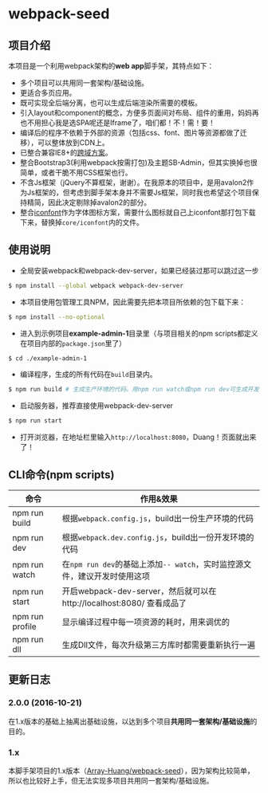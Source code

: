 # webpack-seed

## 项目介绍
本项目是一个利用webpack架构的**web app**脚手架，其特点如下：
- 多个项目可以共用同一套架构/基础设施。
- 更适合多页应用。
- 既可实现全后端分离，也可以生成后端渲染所需要的模板。
- 引入layout和component的概念，方便多页面间对布局、组件的重用，妈妈再也不用担心我是选SPA呢还是Iframe了，咱们都！不！需！要！
- 编译后的程序不依赖于外部的资源（包括css、font、图片等资源都做了迁移），可以整体放到CDN上。
- 已整合兼容IE8+的[跨域方案](https://github.com/jpillora/xdomain)。
- 整合Bootstrap3(利用webpack按需打包)及主题SB-Admin，但其实换掉也很简单，或者干脆不用CSS框架也行。
- 不含Js框架（jQuery不算框架，谢谢）。在我原本的项目中，是用avalon2作为Js框架的，但考虑到脚手架本身并不需要Js框架，同时我也希望这个项目保持精简，因此决定剔除掉avalon2的部分。
- 整合[iconfont](http://www.iconfont.cn/)作为字体图标方案，需要什么图标就自己上iconfont那打包下载下来，替换掉`core/iconfont`内的文件。


## 使用说明
- 全局安装webpack和webpack-dev-server，如果已经装过那可以跳过这一步

```bash
$ npm install --global webpack webpack-dev-server
```

- 本项目使用包管理工具NPM，因此需要先把本项目所依赖的包下载下来：

```bash
$ npm install --no-optional
```

- 进入到示例项目**example-admin-1**目录里（与项目相关的npm scripts都定义在项目内部的`package.json`里了）

```bash
$ cd ./example-admin-1
```

- 编译程序，生成的所有代码在`build`目录内。

```bash
$ npm run build # 生成生产环境的代码。用npm run watch或npm run dev可生成开发环境的代码
```

- 启动服务器，推荐直接使用webpack-dev-server

```bash
$ npm run start
```

- 打开浏览器，在地址栏里输入`http://localhost:8080`，Duang！页面就出来了！

## CLI命令(npm scripts)
| 命令            | 作用&效果          |
| --------------- | ------------- |
| npm run build   | 根据`webpack.config.js`，build出一份生产环境的代码 |
| npm run dev     | 根据`webpack.dev.config.js`，build出一份开发环境的代码 |
| npm run watch   | 在`npm run dev`的基础上添加`-- watch`，实时监控源文件，建议开发时使用这项 |
| npm run start   | 开启webpack-dev-server，然后就可以在 http://localhost:8080/ 查看成品了 |
| npm run profile | 显示编译过程中每一项资源的耗时，用来调优的 |
| npm run dll     | 生成Dll文件，每次升级第三方库时都需要重新执行一遍 |

## 更新日志

### 2.0.0 (2016-10-21)
在1.x版本的基础上抽离出基础设施，以达到多个项目**共用同一套架构/基础设施**的目的。

### 1.x
本脚手架项目的1.x版本（[Array-Huang/webpack-seed](https://github.com/Array-Huang/webpack-seed)），因为架构比较简单，所以也比较好上手，但无法实现多项目共用同一套架构/基础设施。
